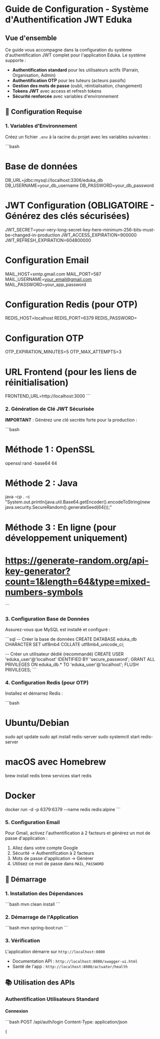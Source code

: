 # Guide de Configuration - Système d'Authentification JWT Eduka

## Vue d'ensemble

Ce guide vous accompagne dans la configuration du système d'authentification JWT complet pour l'application Eduka. Le système supporte :

- **Authentification standard** pour les utilisateurs actifs (Parrain, Organisation, Admin)
- **Authentification OTP** pour les tuteurs (acteurs passifs)
- **Gestion des mots de passe** (oubli, réinitialisation, changement)
- **Tokens JWT** avec access et refresh tokens
- **Sécurité renforcée** avec variables d'environnement

## 🔧 Configuration Requise

### 1. Variables d'Environnement

Créez un fichier `.env` à la racine du projet avec les variables suivantes :

\`\`\`bash
# Base de données
DB_URL=jdbc:mysql://localhost:3306/eduka_db
DB_USERNAME=your_db_username
DB_PASSWORD=your_db_password

# JWT Configuration (OBLIGATOIRE - Générez des clés sécurisées)
JWT_SECRET=your-very-long-secret-key-here-minimum-256-bits-must-be-changed-in-production
JWT_ACCESS_EXPIRATION=900000
JWT_REFRESH_EXPIRATION=604800000

# Configuration Email
MAIL_HOST=smtp.gmail.com
MAIL_PORT=587
MAIL_USERNAME=your_email@gmail.com
MAIL_PASSWORD=your_app_password

# Configuration Redis (pour OTP)
REDIS_HOST=localhost
REDIS_PORT=6379
REDIS_PASSWORD=

# Configuration OTP
OTP_EXPIRATION_MINUTES=5
OTP_MAX_ATTEMPTS=3

# URL Frontend (pour les liens de réinitialisation)
FRONTEND_URL=http://localhost:3000
\`\`\`

### 2. Génération de Clé JWT Sécurisée

**IMPORTANT** : Générez une clé secrète forte pour la production :

\`\`\`bash
# Méthode 1 : OpenSSL
openssl rand -base64 64

# Méthode 2 : Java
java -cp . -c "System.out.println(java.util.Base64.getEncoder().encodeToString(new java.security.SecureRandom().generateSeed(64)));"

# Méthode 3 : En ligne (pour développement uniquement)
# https://generate-random.org/api-key-generator?count=1&length=64&type=mixed-numbers-symbols
\`\`\`

### 3. Configuration Base de Données

Assurez-vous que MySQL est installé et configuré :

\`\`\`sql
-- Créer la base de données
CREATE DATABASE eduka_db CHARACTER SET utf8mb4 COLLATE utf8mb4_unicode_ci;

-- Créer un utilisateur dédié (recommandé)
CREATE USER 'eduka_user'@'localhost' IDENTIFIED BY 'secure_password';
GRANT ALL PRIVILEGES ON eduka_db.* TO 'eduka_user'@'localhost';
FLUSH PRIVILEGES;
\`\`\`

### 4. Configuration Redis (pour OTP)

Installez et démarrez Redis :

\`\`\`bash
# Ubuntu/Debian
sudo apt update
sudo apt install redis-server
sudo systemctl start redis-server

# macOS avec Homebrew
brew install redis
brew services start redis

# Docker
docker run -d -p 6379:6379 --name redis redis:alpine
\`\`\`

### 5. Configuration Email

Pour Gmail, activez l'authentification à 2 facteurs et générez un mot de passe d'application :

1. Allez dans votre compte Google
2. Sécurité → Authentification à 2 facteurs
3. Mots de passe d'application → Générer
4. Utilisez ce mot de passe dans `MAIL_PASSWORD`

## 🚀 Démarrage

### 1. Installation des Dépendances

\`\`\`bash
mvn clean install
\`\`\`

### 2. Démarrage de l'Application

\`\`\`bash
mvn spring-boot:run
\`\`\`

### 3. Vérification

L'application démarre sur `http://localhost:8080`

- Documentation API : `http://localhost:8080/swagger-ui.html`
- Santé de l'app : `http://localhost:8080/actuator/health`

## 📚 Utilisation des APIs

### Authentification Utilisateurs Standard

#### Connexion
\`\`\`bash
POST /api/auth/login
Content-Type: application/json

{

